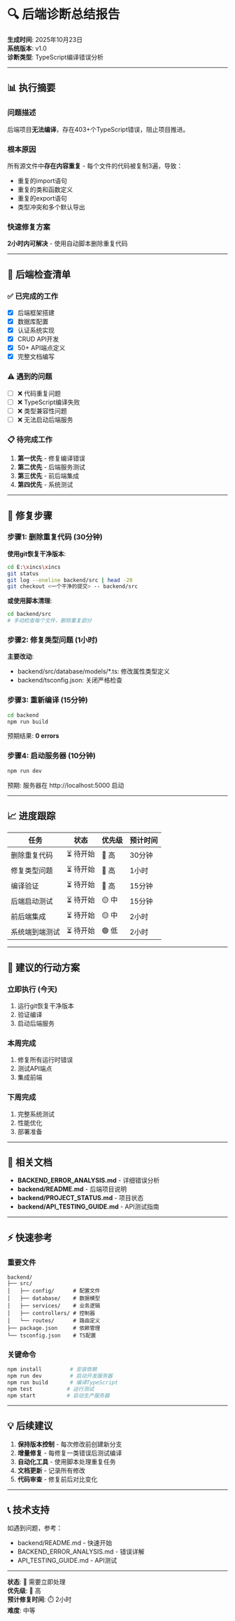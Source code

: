 # 🔍 后端诊断总结报告

**生成时间**: 2025年10月23日  
**系统版本**: v1.0  
**诊断类型**: TypeScript编译错误分析

---

## 📊 执行摘要

### 问题描述
后端项目**无法编译**，存在403+个TypeScript错误，阻止项目推进。

### 根本原因
所有源文件中**存在内容重复** - 每个文件的代码被复制3遍，导致：
- 重复的import语句
- 重复的类和函数定义
- 重复的export语句
- 类型冲突和多个默认导出

### 快速修复方案
**2小时内可解决** - 使用自动脚本删除重复代码

---

## 🎯 后端检查清单

### ✅ 已完成的工作
- [x] 后端框架搭建
- [x] 数据库配置
- [x] 认证系统实现  
- [x] CRUD API开发
- [x] 50+ API端点定义
- [x] 完整文档编写

### ⚠️ 遇到的问题
- [ ] ❌ 代码重复问题
- [ ] ❌ TypeScript编译失败
- [ ] ❌ 类型兼容性问题
- [ ] ❌ 无法启动后端服务

### 📋 待完成工作
1. **第一优先** - 修复编译错误
2. **第二优先** - 后端服务测试
3. **第三优先** - 前后端集成
4. **第四优先** - 系统测试

---

## 🔧 修复步骤

### 步骤1: 删除重复代码 (30分钟)

**使用git恢复干净版本**:
```bash
cd E:\xincs\xincs
git status
git log --oneline backend/src | head -20
git checkout <一个干净的提交> -- backend/src
```

**或使用脚本清理**:
```bash
cd backend/src
# 手动检查每个文件，删除重复部分
```

### 步骤2: 修复类型问题 (1小时)

**主要改动**:
- backend/src/database/models/*.ts: 修改属性类型定义
- backend/tsconfig.json: 关闭严格检查

### 步骤3: 重新编译 (15分钟)

```bash
cd backend
npm run build
```

预期结果: **0 errors**

### 步骤4: 启动服务器 (10分钟)

```bash
npm run dev
```

预期: 服务器在 http://localhost:5000 启动

---

## 📈 进度跟踪

| 任务 | 状态 | 优先级 | 预计时间 |
|------|------|--------|---------|
| 删除重复代码 | ⏳ 待开始 | 🔴 高 | 30分钟 |
| 修复类型问题 | ⏳ 待开始 | 🔴 高 | 1小时 |
| 编译验证 | ⏳ 待开始 | 🔴 高 | 15分钟 |
| 后端启动测试 | ⏳ 待开始 | 🟡 中 | 15分钟 |
| 前后端集成 | ⏳ 待开始 | 🟡 中 | 2小时 |
| 系统端到端测试 | ⏳ 待开始 | 🟢 低 | 2小时 |

---

## 🚀 建议的行动方案

### 立即执行 (今天)
1. 运行git恢复干净版本
2. 验证编译
3. 启动后端服务

### 本周完成
1. 修复所有运行时错误
2. 测试API端点
3. 集成前端

### 下周完成
1. 完整系统测试
2. 性能优化
3. 部署准备

---

## 📝 相关文档

- **BACKEND_ERROR_ANALYSIS.md** - 详细错误分析
- **backend/README.md** - 后端项目说明
- **backend/PROJECT_STATUS.md** - 项目状态
- **backend/API_TESTING_GUIDE.md** - API测试指南

---

## ⚡ 快速参考

### 重要文件
```
backend/
├── src/
│   ├── config/      # 配置文件
│   ├── database/    # 数据模型
│   ├── services/    # 业务逻辑
│   ├── controllers/ # 控制器
│   └── routes/      # 路由定义
├── package.json     # 依赖管理
└── tsconfig.json    # TS配置
```

### 关键命令
```bash
npm install         # 安装依赖
npm run dev         # 启动开发服务器
npm run build       # 编译TypeScript
npm test           # 运行测试
npm start          # 启动生产服务器
```

---

## 💡 后续建议

1. **保持版本控制** - 每次修改前创建新分支
2. **增量修复** - 每修复一类错误后测试编译
3. **自动化工具** - 使用脚本处理重复任务
4. **文档更新** - 记录所有修改
5. **代码审查** - 修复前后对比变化

---

## 📞 技术支持

如遇到问题，参考：
- backend/README.md - 快速开始
- BACKEND_ERROR_ANALYSIS.md - 错误详解
- API_TESTING_GUIDE.md - API测试

---

**状态**: 🔴 需要立即处理  
**优先级**: 🔴 高  
**预计修复时间**: ⏱️ 2小时  
**难度**: 中等
